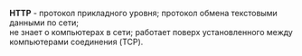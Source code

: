 **HTTP** - протокол прикладного уровня; протокол обмена текстовыми данными по сети;  
не знает о компьютерах в сети; работает поверх установленного между компьютерами соединения (TCP).


